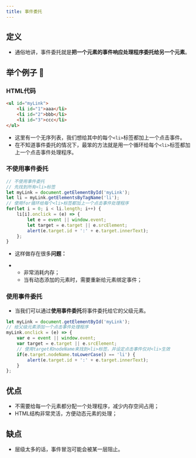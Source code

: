 ```yaml
---
title: 事件委托
---
```


## 定义

- 通俗地讲，事件委托就是**把一个元素的事件响应处理程序委托给另一个元素**。



## 举个例子 🌰

### HTML代码

```html
<ul id="myLink">
    <li id="1">aaa</li>
    <li id="2">bbb</li>
    <li id="3">ccc</li>
</ul>
```

- 这里有一个无序列表，我们想给其中的每个`<li>`标签都加上一个点击事件。
- 在不知道事件委托的情况下，最笨的方法就是用一个循环给每个`<li>`标签都加上一个点击事件处理程序。

### 不使用事件委托

```javascript
// 不使用事件委托
// 先找到所有<li>标签
let myLink = document.getElementById('myLink');
let li = myLink.getElementsByTagName('li');
// 使用for循环给每个<li>标签都加上一个点击事件处理程序
for(let i = 0; i < li.length; i++) {
    li[i].onclick = (e) => {
        let e = event || window.event;
        let target = e.target || e.srcElement;
        alert(e.target.id + ':' + e.target.innerText);  
    };
}
```

- 这样做存在很多**问题：**

- - 非常消耗内存；
  - 当有动态添加的元素时，需要重新给元素绑定事件；

### 使用事件委托

- 当我们可以通过**使用事件委托**将事件委托给它的父级元素。

```javascript
let myLink = document.getElementById('myLink');
// 给父级元素添加一个点击事件处理程序
myLink.onclick = (e) => {
    var e = event || window.event;
    var target = e.target || e.srcElement;
    // 使用target和nodeName来找到<li>标签，并设定点击事件仅对<li>生效
    if(e.target.nodeName.toLowerCase() == 'li') {
        alert(e.target.id + ':' + e.target.innerText);
    }
};
```



## 优点

- 不需要给每一个元素都分配一个处理程序，减少内存空间占用；
- HTML结构非常灵活，方便动态元素的处理；



## 缺点

- 层级太多的话，事件冒泡可能会被某一层阻止。